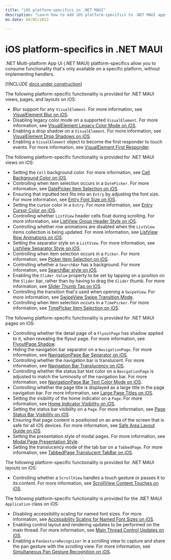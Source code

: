 ```yaml
---
title: "iOS platform-specifics in .NET MAUI"
description: "Learn how to add iOS platform-specifics to .NET MAUI apps."
ms.date: 04/05/2022

---
```


# iOS platform-specifics in .NET MAUI

.NET Multi-platform App UI (.NET MAUI) platform-specifics allow you to consume functionality that's only available on a specific platform, without implementing handlers.

[!INCLUDE [docs under construction](~/includes/preview-note.md)]

The following platform-specific functionality is provided for .NET MAUI views, pages, and layouts on iOS:

- Blur support for any `VisualElement`. For more information, see [VisualElement Blur on iOS](visualelement-blur.md).
- Disabling legacy color mode on a supported `VisualElement`. For more information, see [VisualElement Legacy Color Mode on iOS](legacy-color-mode.md).
- Enabling a drop shadow on a `VisualElement`. For more information, see [VisualElement Drop Shadows on iOS](visualelement-drop-shadow.md).
- Enabling a `VisualElement` object to become the first responder to touch events. For more information, see [VisualElement First Responder](visualelement-first-responder.md).

The following platform-specific functionality is provided for .NET MAUI views on iOS:

- Setting the `Cell` background color. For more information, see [Cell Background Color on iOS](cell-background-color.md).
- Controlling when item selection occurs in a `DatePicker`. For more information, see [DatePicker Item Selection on iOS](datepicker-selection.md).
- Ensuring that inputted text fits into an `Entry` by adjusting the font size. For more information, see [Entry Font Size on iOS](entry-font-size.md).
- Setting the cursor color in a `Entry`. For more information, see [Entry Cursor Color on iOS](entry-cursor-color.md).
- Controlling whether `ListView` header cells float during scrolling. For more information, see [ListView Group Header Style on iOS](listview-group-header-style.md).
- Controlling whether row animations are disabled when the `ListView` items collection is being updated. For more information, see [ListView Row Animations on iOS](listview-row-animations.md).
- Setting the separator style on a `ListView`. For more information, see [ListView Separator Style on iOS](listview-separator-style.md).
- Controlling when item selection occurs in a `Picker`. For more information, see [Picker Item Selection on iOS](picker-selection.md).
- Controlling whether a `SearchBar` has a background. For more information, see [SearchBar style on iOS](searchbar-style.md).
- Enabling the `Slider.Value` property to be set by tapping on a position on the `Slider` bar, rather than by having to drag the `Slider` thumb. For more information, see [Slider Thumb Tap on iOS](slider-thumb.md).
- Controlling the transition that's used when opening a `SwipeView`. For more information, see [SwipeView Swipe Transition Mode](swipeview-swipetransitionmode.md).
- Controlling when item selection occurs in a `TimePicker`. For more information, see [TimePicker Item Selection on iOS](timepicker-selection.md).

The following platform-specific functionality is provided for .NET MAUI pages on iOS:

- Controlling whether the detail page of a `FlyoutPage` has shadow applied to it, when revealing the flyout page. For more information, see [FlyoutPage Shadow](flyoutpage-shadow.md).
- Hiding the navigation bar separator on a `NavigationPage`. For more information, see [NavigationPage Bar Separator on iOS](navigation-bar-separator.md).
- Controlling whether the navigation bar is translucent. For more information, see [Navigation Bar Translucency on iOS](navigation-bar-translucent.md).
- Controlling whether the status bar text color on a `NavigationPage` is adjusted to match the luminosity of the navigation bar. For more information, see [NavigationPage Bar Text Color Mode on iOS](status-bar-text-color.md).
- Controlling whether the page title is displayed as a large title in the page navigation bar. For more information, see [Large Page Titles on iOS](page-large-title.md).
- Setting the visibility of the home indicator on a `Page`. For more information, see [Home Indicator Visibility on iOS](page-home-indicator.md).
- Setting the status bar visibility on a `Page`. For more information, see [Page Status Bar Visibility on iOS](page-status-bar-visibility.md).
- Ensuring that page content is positioned on an area of the screen that is safe for all iOS devices. For more information, see [Safe Area Layout Guide on iOS](page-safe-area-layout.md).
- Setting the presentation style of modal pages. For more information, see [Modal Page Presentation Style](page-presentation-style.md).
- Setting the translucency mode of the tab bar on a `TabbedPage`. For more information, see [TabbedPage Translucent TabBar on iOS](tabbedpage-translucent-tabbar.md).

The following platform-specific functionality is provided for .NET MAUI layouts on iOS:

- Controlling whether a `ScrollView` handles a touch gesture or passes it to its content. For more information, see [ScrollView Content Touches on iOS](scrollview-content-touches.md).

The following platform-specific functionality is provided for the .NET MAUI `Application` class on iOS:

- Disabling accessibility scaling for named font sizes. For more information, see [Accessibility Scaling for Named Font Sizes on iOS](named-font-size-scaling.md).
- Enabling control layout and rendering updates to be performed on the main thread. For more information, see [Main Thread Control Updates on iOS](main-thread-updates-ui.md).
- Enabling a `PanGestureRecognizer` in a scrolling view to capture and share the pan gesture with the scrolling view. For more information, see [Simultaneous Pan Gesture Recognition on iOS](application-pan-gesture.md).
